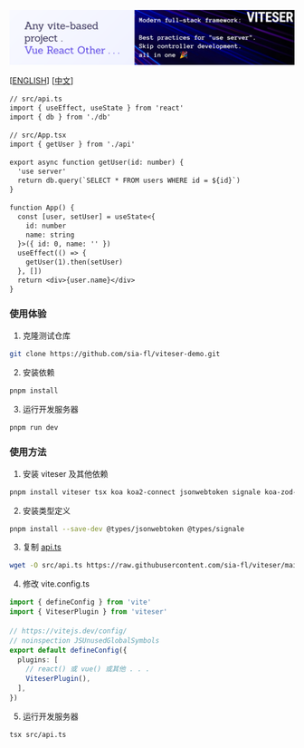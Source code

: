 ![banner.png](md/banner.png)

[[ENGLISH](README.md)] [[中文](README-zh.md)]

```tsx
// src/api.ts
import { useEffect, useState } from 'react'
import { db } from './db'

// src/App.tsx
import { getUser } from './api'

export async function getUser(id: number) {
  'use server'
  return db.query(`SELECT * FROM users WHERE id = ${id}`)
}

function App() {
  const [user, setUser] = useState<{
    id: number
    name: string
  }>({ id: 0, name: '' })
  useEffect(() => {
    getUser(1).then(setUser)
  }, [])
  return <div>{user.name}</div>
}
```

### 使用体验

1. 克隆测试仓库

```bash
git clone https://github.com/sia-fl/viteser-demo.git
```

2. 安装依赖

```bash
pnpm install
```

3. 运行开发服务器

```bash
pnpm run dev
```

### 使用方法

1. 安装 viteser 及其他依赖

```bash
pnpm install viteser tsx koa koa2-connect jsonwebtoken signale koa-zod-router http-proxy-middleware zod
```

2. 安装类型定义

```bash
pnpm install --save-dev @types/jsonwebtoken @types/signale
```

3. 复制 [api.ts](https://raw.githubusercontent.com/sia-fl/viteser/main/example/codes/api.ts)

```bash
wget -O src/api.ts https://raw.githubusercontent.com/sia-fl/viteser/main/example/codes/api.ts
```

4. 修改 vite.config.ts

```ts
import { defineConfig } from 'vite'
import { ViteserPlugin } from 'viteser'

// https://vitejs.dev/config/
// noinspection JSUnusedGlobalSymbols
export default defineConfig({
  plugins: [
    // react() 或 vue() 或其他 . . .
    ViteserPlugin(),
  ],
})
```

5. 运行开发服务器

```bash
tsx src/api.ts
```
